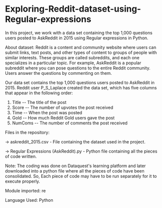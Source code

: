 # Exploring-Reddit-dataset-using-Regular-expressions
In this project, we work with a data set containing the top 1,000 questions users posted to AskReddit in 2015 using Regular expressions in Python.

About dataset:
Reddit is a content and community website where users can submit links, text posts, and other types of content to groups of people with similar interests. These groups are called subreddits, and each one specializes in a particular topic.
For example, AskReddit is a popular subreddit where you can pose questions to the entire Reddit community. Users answer the questions by commenting on them. 

Our data set contains the top 1,000 questions users posted to AskReddit in 2015. Reddit user P_S_Laplace created the data set, which has five columns that appear in the following order:

1.	Title -- The title of the post
2.	Score -- The number of upvotes the post received
3.	Time -- When the post was posted
4.	Gold -- How much Reddit Gold users gave the post
5.	NumComs -- The number of comments the post received

Files in the repository:

-> askreddit_2015.csv - File containing the dataset used in the project.

-> Regular Expressions (AskReddit).py - Python file containing all the pieces of code written.


Note: The coding was done on Dataquest's learning platform and later downloaded into a python file where all the pieces of code have been consolidated. So, Each piece of code may have to be run separately for it to execute properly.


Module imported: re

Language Used: Python


